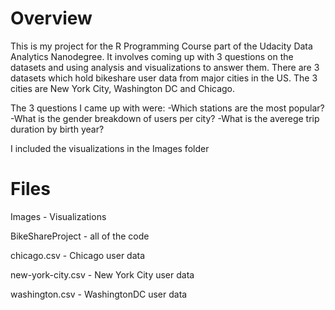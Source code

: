 Overview
================================

This is my project for the R Programming Course part of the Udacity Data Analytics Nanodegree. It involves coming up with 3 questions on the datasets and using analysis and visualizations to answer them. There are 3 datasets which hold bikeshare user data from major cities in the US. The 3 cities are New York City, Washington DC and Chicago.

The 3 questions I came up with were:
-Which stations are the most popular?
-What is the gender breakdown of users per city?
-What is the averege trip duration by birth year?

I included the visualizations in the Images folder

Files
================================

Images - Visualizations

BikeShareProject - all of the code

chicago.csv - Chicago user data

new-york-city.csv - New York City user data

washington.csv - WashingtonDC user data
